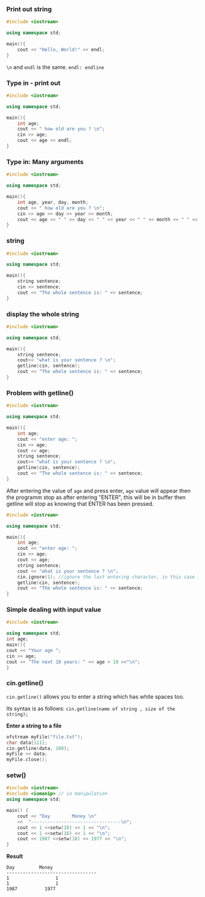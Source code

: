 ### Print out string

```cpp
#include <iostream>

using namespace std;

main(){
	cout << "Hello, World!" << endl;
}
```

``\n`` and ``endl`` is the same. ``endl: endline``

### Type in - print out

```cpp
#include <iostream>

using namespace std;

main(){
	int age;
	cout << " how old are you ? \n";
	cin >> age;
	cout << age << endl;
}
```

### Type in: Many arguments

```cpp
#include <iostream>

using namespace std;

main(){
	int age, year, day, month;
	cout << " how old are you ? \n";
	cin >> age >> day >> year >> month;
	cout << age << " " << day << " " << year << " " << month << " " << endl;
}
```

### string

```cpp
#include <iostream>

using namespace std;

main(){
	string sentence;
	cin >> sentence;
	cout << "The whole sentence is: " << sentence;
}
```

### display the whole string

```cpp
#include <iostream>

using namespace std;

main(){
	string sentence;
	cout<< "what is your sentence ? \n";
	getline(cin, sentence);
	cout << "The whole sentence is: " << sentence;
}
```

### Problem with getline()

```cpp
#include <iostream>

using namespace std;

main(){
	int age;
	cout << "enter age: ";
	cin >> age;
	cout << age;
	string sentence;
	cout<< "what is your sentence ? \n";
	getline(cin, sentence);
	cout << "The whole sentence is: " << sentence;
}
```

After entering the value of ``age`` and press enter, ``age`` value will appear then the programm stop as after entering "ENTER", this will be in buffer then getline will stop as knowing that ENTER has been pressed.

```cpp
#include <iostream>

using namespace std;

main(){
	int age;
	cout << "enter age: ";
	cin >> age;
	cout << age;
	string sentence;
	cout << "what is your sentence ? \n";
	cin.ignore(1); //ignore the last entering character, in this case is "ENTER"
	getline(cin, sentence);
	cout << "The whole sentence is: " << sentence;
}
```

### Simple dealing with input value

```cpp
#include <iostream>

using namespace std;
int age;
main(){
cout << "Your age ";
cin >> age;
cout << "The next 10 years: " << age + 10 <<"\n";
}
```

### cin.getline()

``cin.getline()`` allows you to enter a string which has white spaces too. 

Its syntax is as follows: ``cin.getline(name of string , size of the string);``

**Enter a string to a file**

```cpp
ofstream myFile("file.txt");
char data[111];
cin.getline(data, 100);
myFile << data;
myFile.close();
```

### setw()

```cpp
#include <iostream>
#include <iomanip> // io manipulation
using namespace std;

main() {
	cout << "Day  		Money \n"
	<< 	"---------------------------------\n";
	cout << 1 <<setw(18) << 1 << "\n";
	cout << 1 <<setw(18) << 1 << "\n";
	cout << 1987 <<setw(18) << 1977 << "\n";
}
```

**Result**

```
Day  		Money 
---------------------------------
1                 1
1                 1
1987          1977
```